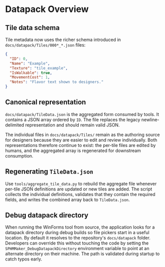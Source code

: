 # Datapack Overview

## Tile data schema

Tile metadata now uses the richer schema introduced in
`docs/datapack/Tiles/000*_*.json` files:

```json
{
  "ID": 0,
  "Name": "Example",
  "Texture": "tile_example",
  "IsWalkable": true,
  "MovementCost": 1,
  "Notes": "Flavor text shown to designers."
}
```

## Canonical representation

`docs/datapack/TileData.json` is the aggregated form consumed by tools.
It contains a JSON array ordered by `ID`. The file replaces the legacy
newline-delimited representation and should remain valid JSON.

The individual files in `docs/datapack/Tiles/` remain as the authoring
source for designers because they are easier to edit and review
individually. Both representations therefore continue to exist: the
per-tile files are edited by humans, and the aggregated array is
regenerated for downstream consumption.

## Regenerating `TileData.json`

Use `tools/aggregate_tile_data.py` to rebuild the aggregate file whenever
per-tile JSON definitions are updated or new tiles are added. The script
collects the individual definitions, validates that they contain the
required fields, and writes the combined array back to `TileData.json`.

## Debug datapack directory

When running the WinForms tool from source, the application looks for a
datapack directory during debug builds so file pickers start in a useful
location. By default it resolves to the repository's
`docs/datapack` folder. Developers can override this without touching the
code by setting the `SPHMMaker_DebugDatapackDirectory` environment
variable to point at an alternate directory on their machine. The path is
validated during startup to catch typos early.
